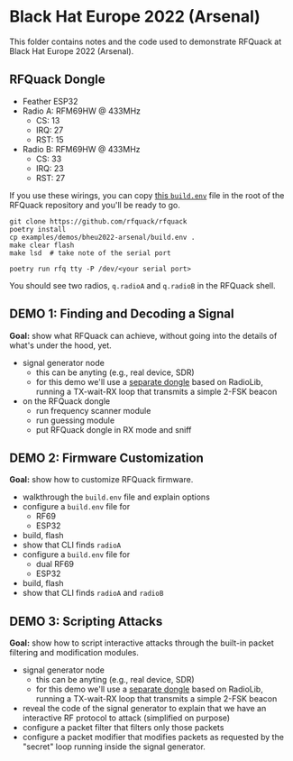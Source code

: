 # Black Hat Europe 2022 (Arsenal)

This folder contains notes and the code used to demonstrate RFQuack at Black Hat Europe 2022 (Arsenal).

## RFQuack Dongle

- Feather ESP32
- Radio A: RFM69HW @ 433MHz
  - CS: 13
  - IRQ: 27
  - RST: 15
- Radio B: RFM69HW @ 433MHz
  - CS: 33
  - IRQ: 23
  - RST: 27

If you use these wirings, you can copy [this `build.env`](build.env) file in the root of the RFQuack repository and you'll be ready to go.

```shell
git clone https://github.com/rfquack/rfquack
poetry install
cp examples/demos/bheu2022-arsenal/build.env .
make clear flash
make lsd  # take note of the serial port
```

```shell
poetry run rfq tty -P /dev/<your serial port>
```

You should see two radios, `q.radioA` and `q.radioB` in the RFQuack shell.

## DEMO 1: Finding and Decoding a Signal

**Goal:** show what RFQuack can achieve, without going into the details of what's under the hood, yet.

- signal generator node
  - this can be anyting (e.g., real device, SDR)
  - for this demo we'll use a [separate dongle](sig-gen/) based on RadioLib, running a TX-wait-RX loop that transmits a simple 2-FSK beacon
- on the RFQuack dongle
  - run frequency scanner module
  - run guessing module
  - put RFQuack dongle in RX mode and sniff

## DEMO 2: Firmware Customization

**Goal:** show how to customize RFQuack firmware.

- walkthrough the `build.env` file and explain options
- configure a `build.env` file for
  - RF69
  - ESP32
- build, flash
- show that CLI finds `radioA`
- configure a `build.env` file for
  - dual RF69
  - ESP32
- build, flash
- show that CLI finds `radioA` and `radioB`

## DEMO 3: Scripting Attacks

**Goal:** show how to script interactive attacks through the built-in packet filtering and modification modules.

- signal generator node
  - this can be anyting (e.g., real device, SDR)
  - for this demo we'll use a [separate dongle](sig-gen/) based on RadioLib, running a TX-wait-RX loop that transmits a simple 2-FSK beacon
- reveal the code of the signal generator to explain that we have an interactive RF protocol to attack (simplified on purpose)
- configure a packet filter that filters only those packets
- configure a packet modifier that modifies packets as requested by the "secret" loop running inside the signal generator.
